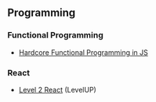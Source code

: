 ## Programming

### Functional Programming

* [Hardcore Functional Programming in JS](https://frontendmasters.com/courses/functional-javascript/) 

### React

* [Level 2 React](https://www.leveluptutorials.com/tutorials/level-2-react) (LevelUP)
